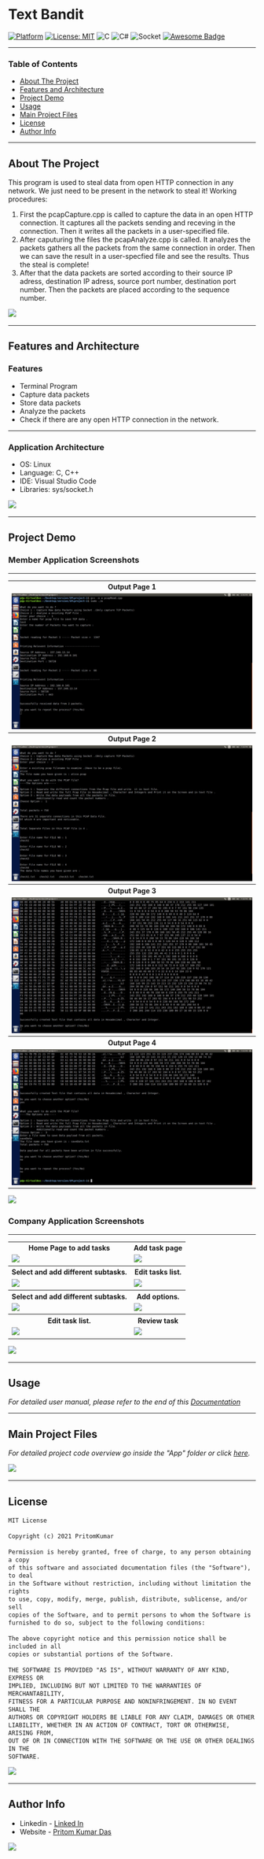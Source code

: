 # Text Bandit

[![Platform](https://img.shields.io/badge/platform-Linux-yellow.svg)](https://www.linux.com)
[![License: MIT](https://img.shields.io/badge/License-MIT-green.svg)](https://opensource.org/licenses/MIT)
![C](https://img.shields.io/badge/c-%2300599C.svg?style=flat-square&logo=c&logoColor=white)
![C#](https://img.shields.io/badge/c%23-%23239120.svg?style=flat-square&logo=c-sharp&logoColor=white)
![Socket](https://img.shields.io/badge/Socket-black?style=flat-square&logo=socket.io&badgeColor=010101)
[![Awesome Badge](https://cdn.rawgit.com/sindresorhus/awesome/d7305f38d29fed78fa85652e3a63e154dd8e8829/media/badge.svg)](https://java-lang.github.io/awesome-java)

---

### Table of Contents

- [About The Project](#about-the-project)
- [Features and Architecture](#Features-and-Architecture)
- [Project Demo](#project-demo)
- [Usage](#usage)
- [Main Project Files](#main-project-files)
- [License](#license)
- [Author Info](#author-info)

---

## About The Project


This program is used to steal data from open HTTP connection in any network. We just need to be present in the network to steal it!
Working procedures:
1. First the pcapCapture.cpp is called to capture the data in an open HTTP connection. It captures all the packets sending and receving in the connection. Then it writes all the packets in a user-specified file.
2. After caputuring the files the pcapAnalyze.cpp is called. It analyzes the packets gathers all the packets from the same connection in order. Then we can save the result in a user-specfied file and see the results. Thus the steal is complete!
3. After that the data packets are sorted according to their source IP adress, destination IP adress, source port number, destination port number. Then the packets are placed according to the sequence number.


[![](https://img.shields.io/badge/back%20to%20top-%E2%86%A9-blue)](#EarnEasy)

---

## Features and Architecture

### Features

- Terminal Program
- Capture data packets
- Store data packets
- Analyze the packets
- Check if there are any open HTTP connection in the network.
---

### Application Architecture

- OS: Linux
- Language: C, C++
- IDE: Visual Studio Code
- Libraries: sys/socket.h

[![](https://img.shields.io/badge/back%20to%20top-%E2%86%A9-blue)](#EarnEasy)

---

## Project Demo

### Member Application Screenshots

---

<table style="width:100%">
  <tr>
    <th>Output Page 1</th>
  </tr>
  <tr>
    <td><img src="Demo/1.png"/></td>
  </tr>
  <tr>
    <th>Output Page 2</th>
  </tr>
  <tr>
    <td><img src="Demo/2.png"/></td>
  </tr>
  <tr>
    <th>Output Page 3</th>
  </tr>
  <tr>
    <td><img src="Demo/3.png"/></td>
  </tr>
  <tr>
    <th>Output Page 4</th>
  </tr>
  <tr>
    <td><img src="Demo/4.png"/></td>
  </tr>
  
</table>

[![](https://img.shields.io/badge/back%20to%20top-%E2%86%A9-blue)](#EarnEasy)

### Company Application Screenshots

---

<table style="width:100%">
  <tr>
    <th>Home Page to add tasks</th>
    <th>Add task page</th>
  </tr>
  <tr>
   <tr>
    <td><img src="Documentation/Demo/earneasy29.jpg"/></td>
    <td><img src="Documentation/Demo/earneasy30.jpg"/></td>
  </tr>
   <tr>
    <th>Select and add different subtasks.</th>
    <th>Edit tasks list.</th>
  </tr>
  <tr>
   <tr>
    <td><img src="Documentation/Demo/earneasy31.jpg"/></td>
    <td><img src="Documentation/Demo/earneasy33.jpg"/></td>
  </tr>
   <tr>
    <th>Select and add different subtasks.</th>
    <th>Add options.</th>
  </tr>
  <tr>
   <tr>
    <td><img src="Documentation/Demo/earneasy31.jpg"/></td>
    <td><img src="Documentation/Demo/earneasy32.jpg"/></td>
  </tr>
  <tr>
    <th>Edit task list.</th>
    <th>Review task</th>
  </tr>
  <tr>
   <tr>
    <td><img src="Documentation/Demo/earneasy33.jpg"/></td>
    <td><img src="Documentation/Demo/earneasy34.jpg"/></td>
  </tr>
</table>


[![](https://img.shields.io/badge/back%20to%20top-%E2%86%A9-blue)](#EarnEasy)

---

## Usage

*For detailed user manual, please refer to the end of this [Documentation](https://github.com/PritomKumar/Software-Project-Lab-3/blob/master/Documentation/Report/SRS%20Final.pdf)*

---
## Main Project Files
*For detailed project code overview go inside the "App" folder or click [here](https://github.com/PritomKumar/Software-Project-Lab-3/tree/master/App).*


[![](https://img.shields.io/badge/back%20to%20top-%E2%86%A9-blue)](#EarnEasy)

---

## License

```
MIT License

Copyright (c) 2021 PritomKumar

Permission is hereby granted, free of charge, to any person obtaining a copy
of this software and associated documentation files (the "Software"), to deal
in the Software without restriction, including without limitation the rights
to use, copy, modify, merge, publish, distribute, sublicense, and/or sell
copies of the Software, and to permit persons to whom the Software is
furnished to do so, subject to the following conditions:

The above copyright notice and this permission notice shall be included in all
copies or substantial portions of the Software.

THE SOFTWARE IS PROVIDED "AS IS", WITHOUT WARRANTY OF ANY KIND, EXPRESS OR
IMPLIED, INCLUDING BUT NOT LIMITED TO THE WARRANTIES OF MERCHANTABILITY,
FITNESS FOR A PARTICULAR PURPOSE AND NONINFRINGEMENT. IN NO EVENT SHALL THE
AUTHORS OR COPYRIGHT HOLDERS BE LIABLE FOR ANY CLAIM, DAMAGES OR OTHER
LIABILITY, WHETHER IN AN ACTION OF CONTRACT, TORT OR OTHERWISE, ARISING FROM,
OUT OF OR IN CONNECTION WITH THE SOFTWARE OR THE USE OR OTHER DEALINGS IN THE
SOFTWARE.

```

[![](https://img.shields.io/badge/back%20to%20top-%E2%86%A9-blue)](#EarnEasy)

---

## Author Info

- Linkedin - [Linked In](https://www.linkedin.com/in/pritomkumar/fr)
- Website - [Pritom Kumar Das](https://sites.google.com/view/pritom-kumar-das/)

[![](https://img.shields.io/badge/back%20to%20top-%E2%86%A9-blue)](#EarnEasy)
